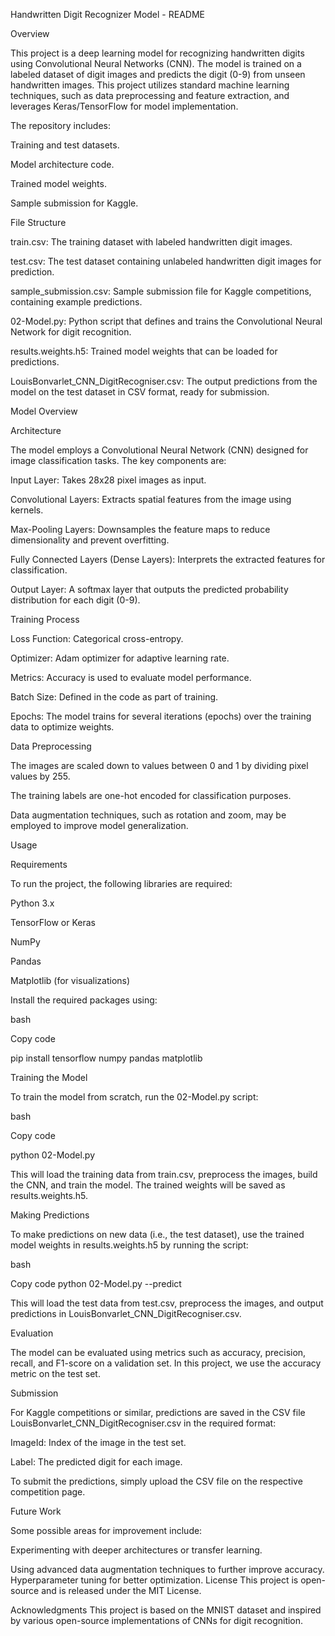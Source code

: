 Handwritten Digit Recognizer Model - README

Overview

This project is a deep learning model for recognizing handwritten digits using Convolutional Neural Networks (CNN). The model is trained on a labeled dataset of digit images and predicts the digit (0-9) from unseen handwritten images. This project utilizes standard machine learning techniques, such as data preprocessing and feature extraction, and leverages Keras/TensorFlow for model implementation.

The repository includes:

Training and test datasets.

Model architecture code.

Trained model weights.

Sample submission for Kaggle.

File Structure

train.csv: The training dataset with labeled handwritten digit images.

test.csv: The test dataset containing unlabeled handwritten digit images for prediction.

sample_submission.csv: Sample submission file for Kaggle competitions, containing example predictions.

02-Model.py: Python script that defines and trains the Convolutional Neural Network for digit recognition.

results.weights.h5: Trained model weights that can be loaded for predictions.

LouisBonvarlet_CNN_DigitRecogniser.csv: The output predictions from the model on the test dataset in CSV format, ready for submission.

Model Overview

Architecture

The model employs a Convolutional Neural Network (CNN) designed for image classification tasks. The key components are:

Input Layer: Takes 28x28 pixel images as input.

Convolutional Layers: Extracts spatial features from the image using kernels.

Max-Pooling Layers: Downsamples the feature maps to reduce dimensionality and prevent overfitting.

Fully Connected Layers (Dense Layers): Interprets the extracted features for classification.

Output Layer: A softmax layer that outputs the predicted probability distribution for each digit (0-9).

Training Process

Loss Function: Categorical cross-entropy.

Optimizer: Adam optimizer for adaptive learning rate.

Metrics: Accuracy is used to evaluate model performance.

Batch Size: Defined in the code as part of training.

Epochs: The model trains for several iterations (epochs) over the training data to optimize weights.

Data Preprocessing

The images are scaled down to values between 0 and 1 by dividing pixel values by 255.

The training labels are one-hot encoded for classification purposes.

Data augmentation techniques, such as rotation and zoom, may be employed to improve model generalization.

Usage

Requirements

To run the project, the following libraries are required:

Python 3.x

TensorFlow or Keras

NumPy

Pandas

Matplotlib (for visualizations)

Install the required packages using:

bash

Copy code

pip install tensorflow numpy pandas matplotlib

Training the Model

To train the model from scratch, run the 02-Model.py script:

bash

Copy code

python 02-Model.py

This will load the training data from train.csv, preprocess the images, build the CNN, and train the model. The trained weights will be saved as results.weights.h5.

Making Predictions

To make predictions on new data (i.e., the test dataset), use the trained model weights in results.weights.h5 by running the script:

bash

Copy code
python 02-Model.py --predict

This will load the test data from test.csv, preprocess the images, and output predictions in LouisBonvarlet_CNN_DigitRecogniser.csv.

Evaluation

The model can be evaluated using metrics such as accuracy, precision, recall, and F1-score on a validation set. In this project, we use the accuracy metric on the test set.

Submission

For Kaggle competitions or similar, predictions are saved in the CSV file LouisBonvarlet_CNN_DigitRecogniser.csv in the required format:

ImageId: Index of the image in the test set.

Label: The predicted digit for each image.

To submit the predictions, simply upload the CSV file on the respective competition page.

Future Work

Some possible areas for improvement include:

Experimenting with deeper architectures or transfer learning.

Using advanced data augmentation techniques to further improve accuracy.
Hyperparameter tuning for better optimization.
License
This project is open-source and is released under the MIT License.

Acknowledgments
This project is based on the MNIST dataset and inspired by various open-source implementations of CNNs for digit recognition.
